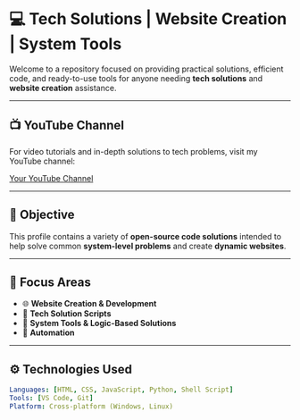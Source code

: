 # 💻 Tech Solutions | Website Creation | System Tools

Welcome to a repository focused on providing practical solutions, efficient code, and ready-to-use tools for anyone needing **tech solutions** and **website creation** assistance.

---

## 📺 YouTube Channel

For video tutorials and in-depth solutions to tech problems, visit my YouTube channel:

[Your YouTube Channel](https://www.youtube.com/channel/UCUZyzd7bUFfpIcyPwHNGiww)

---

## 🎯 Objective

This profile contains a variety of **open-source code solutions** intended to help solve common **system-level problems** and create **dynamic websites**.

---

## 🔧 Focus Areas

- 🌐 **Website Creation & Development**  
- 🔧 **Tech Solution Scripts**  
- 🧩 **System Tools & Logic-Based Solutions**  
- 🔄 **Automation**

---

## ⚙️ Technologies Used

```yaml
Languages: [HTML, CSS, JavaScript, Python, Shell Script]
Tools: [VS Code, Git]
Platform: Cross-platform (Windows, Linux)
